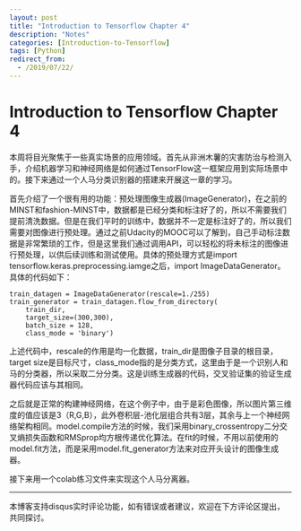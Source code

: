 ```yaml
---
layout: post
title: "Introduction to Tensorflow Chapter 4"
description: "Notes"
categories: [Introduction-to-Tensorflow]
tags: [Python]
redirect_from:
  - /2019/07/22/
---
```


# Introduction to Tensorflow Chapter 4  

本周将目光聚焦于一些真实场景的应用领域。首先从非洲木薯的灾害防治与检测入手，介绍机器学习和神经网络是如何通过TensorFlow这一框架应用到实际场景中的。接下来通过一个人马分类识别器的搭建来开展这一章的学习。  

首先介绍了一个很有用的功能：预处理图像生成器(ImageGenerator)，在之前的MINST和fashion-MINST中，数据都是已经分类和标注好了的，所以不需要我们提前清洗数据。但是在我们平时的训练中，数据并不一定是标注好了的，所以我们需要对图像进行预处理。通过之前Udacity的MOOC可以了解到，自己手动标注数据是非常繁琐的工作，但是这里我们通过调用API，可以轻松的将未标注的图像进行预处理，以供后续训练和测试使用。具体的预处理方式是import tensorflow.keras.preprocessing.iamge之后，import ImageDataGenerator。具体的代码如下：  

	train_datagen = ImageDataGenerator(rescale=1./255)  
	train_generator = train_datagen.flow_from_directory(
		train_dir,
		target_size=(300,300),
		batch_size = 128,
		class_mode = 'binary')  
		
上述代码中，rescale的作用是均一化数据，train_dir是图像子目录的根目录，target size是目标尺寸，class_mode指的是分类方式，这里由于是一个识别人和马的分类器，所以采取二分分类。这是训练生成器的代码，交叉验证集的验证生成器代码应该与其相同。  

之后就是正常的构建神经网络，在这个例子中，由于是彩色图像，所以图片第三维度的值应该是3（R,G,B），此外卷积层-池化层组合共有3层，其余与上一个神经网络架构相同。model.compile方法的时候，我们采用binary_crossentropy二分交叉熵损失函数和RMSprop均方根传递优化算法。在fit的时候，不用以前使用的model.fit方法，而是采用model.fit_generator方法来对应开头设计的图像生成器。  

接下来用一个colab练习文件来实现这个人马分离器。

---
本博客支持disqus实时评论功能，如有错误或者建议，欢迎在下方评论区提出，共同探讨。  
